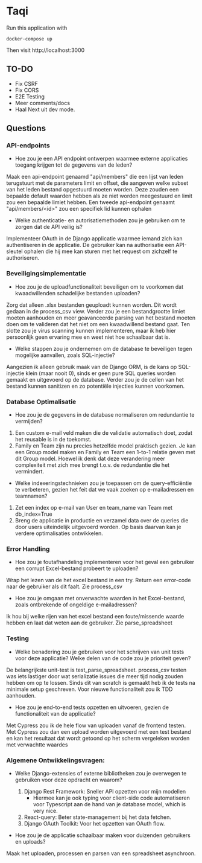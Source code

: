 # Taqi

Run this application with
```
docker-compose up
```
Then visit http://localhost:3000

## TO-DO
- Fix CSRF
- Fix CORS
- E2E Testing
- Meer comments/docs
- Haal Next uit dev mode.

  
## Questions
### API-endpoints
- Hoe zou je een API endpoint ontwerpen waarmee externe applicaties
toegang krijgen tot de gegevens van de leden?

Maak een api-endpoint genaamd "api/members" die een lijst van leden terugstuurt met de parameters limit en offset, die aangeven welke subset van het leden bestand opgestuurd moeten worden. Deze zouden een bepaalde default waarden hebben als ze niet worden meegestuurd en limit zou een bepaalde limiet hebben. Een tweede api-endpoint genaamt "api/members/<id\>" zou een specifiek lid kunnen ophalen

- Welke authenticatie- en autorisatiemethoden zou je gebruiken om te zorgen
dat de API veilig is?

Implementeer OAuth in de Django applicatie waarmee iemand zich kan authentiseren in de applicatie. De gebruiker kan na authorisatie een API-sleutel ophalen die hij mee kan sturen met het request om zichzelf te authoriseren.

### Beveiligingsimplementatie
- Hoe zou je de uploadfunctionaliteit beveiligen om te voorkomen dat
kwaadwillenden schadelijke bestanden uploaden?

Zorg dat alleen .xlsx bestanden geuploadt kunnen worden. Dit wordt gedaan in de process_csv view. Verder zou je een bestandgrootte limiet moeten aanhouden en meer geavanceerde parsing van het bestand moeten doen om te valideren dat het niet om een kwaadwillend bestand gaat. Ten slotte zou je virus scanning kunnen implementeren, maar ik heb hier persoonlijk geen ervaring mee en weet niet hoe schaalbaar dat is.

- Welke stappen zou je ondernemen om de database te beveiligen tegen
mogelijke aanvallen, zoals SQL-injectie?

Aangezien ik alleen gebruik maak van de Django ORM, is de kans op SQL-injectie klein (maar nooit 0), sinds er geen pure SQL queries worden gemaakt en uitgevoerd op de database. Verder zou je de cellen van het bestand kunnen sanitizen en zo potentiële injecties kunnen voorkomen.

### Database Optimalisatie
- Hoe zou je de gegevens in de database normaliseren om redundantie te
vermijden?

1. Een custom e-mail veld maken die de validatie automatisch doet, zodat het reusable is in de toekomst. 
2. Family en Team zijn nu precies hetzelfde model praktisch gezien. Je kan een Group model maken en Family en Team een 1-to-1 relatie geven met dit Group model. Hoewel ik denk dat deze verandering meer complexiteit met zich mee brengt t.o.v. de redundantie die het vermindert.

- Welke indexeringstechnieken zou je toepassen om de query-efficiëntie te
verbeteren, gezien het feit dat we vaak zoeken op e-mailadressen en
teamnamen?

1. Zet een index op e-mail van User en team_name van Team met db_index=True
2. Breng de applicatie in productie en verzamel data over de queries die door users uiteindelijk uitgevoerd worden. Op basis daarvan kan je verdere optimalisaties ontwikkelen.

### Error Handling
- Hoe zou je foutafhandeling implementeren voor het geval een gebruiker een
corrupt Excel-bestand probeert te uploaden?

Wrap het lezen van de het excel bestand in een try. Return een error-code naar de gebruiker als dit faalt. Zie process_csv

- Hoe zou je omgaan met onverwachte waarden in het Excel-bestand, zoals
ontbrekende of ongeldige e-mailadressen?

Ik hou bij welke rijen van het excel bestand een foute/missende waarde hebben en laat dat weten aan de gebruiker. Zie parse_spreadsheet

### Testing
- Welke benadering zou je gebruiken voor het schrijven van unit tests voor
deze applicatie? Welke delen van de code zou je prioriteit geven?

De belangrijkste unit-test is test_parse_spreadsheet. process_csv testen was iets lastiger door wat serializatie issues die meer tijd nodig zouden hebben om op te lossen. Sinds dit van scratch is gemaakt heb ik de tests na minimale setup geschreven. Voor nieuwe functionaliteit zou ik TDD aanhouden.

- Hoe zou je end-to-end tests opzetten en uitvoeren, gezien de functionaliteit
van de applicatie?

Met Cypress zou ik de hele flow van uploaden vanaf de frontend testen. Met Cypress zou dan een upload worden uitgevoerd met een test bestand en kan het resultaat dat wordt getoond op het scherm vergeleken worden met verwachtte waardes

### Algemene Ontwikkelingsvragen:
- Welke Django-extensies of externe bibliotheken zou je overwegen te
gebruiken voor deze opdracht en waarom?
  1. Django Rest Framework: Sneller API opzetten voor mijn modellen
       - Hiermee kan je ook typing voor client-side code automatiseren voor Typescript aan de hand van je database model, which is very nice.
  2. React-query: Beter state-management bij het data fetchen.
  3. Django OAuth Toolkit: Voor het opzetten van OAuth flow.
   

- Hoe zou je de applicatie schaalbaar maken voor duizenden gebruikers en
uploads?

Maak het uploaden, processen en parsen van een spreadsheet asynchroon.